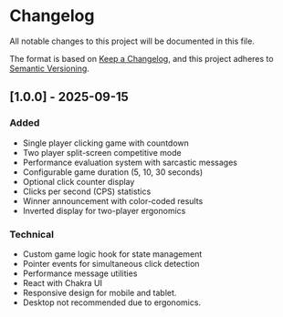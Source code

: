 # Changelog

All notable changes to this project will be documented in this file.

The format is based on [Keep a Changelog](https://keepachangelog.com/en/1.0.0/),
and this project adheres to [Semantic Versioning](https://semver.org/spec/v2.0.0.html).

## [1.0.0] - 2025-09-15

### Added
- Single player clicking game with countdown
- Two player split-screen competitive mode
- Performance evaluation system with sarcastic messages
- Configurable game duration (5, 10, 30 seconds)
- Optional click counter display
- Clicks per second (CPS) statistics
- Winner announcement with color-coded results
- Inverted display for two-player ergonomics

### Technical
- Custom game logic hook for state management
- Pointer events for simultaneous click detection
- Performance message utilities
- React with Chakra UI
- Responsive design for mobile and tablet.
- Desktop not recommended due to ergonomics.
